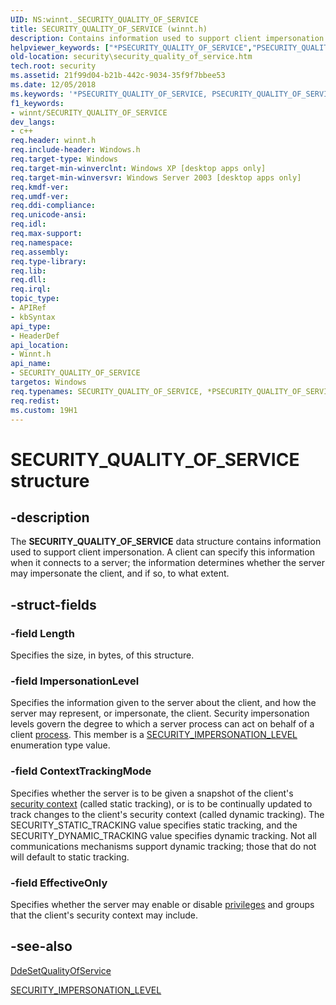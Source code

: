 ```yaml
---
UID: NS:winnt._SECURITY_QUALITY_OF_SERVICE
title: SECURITY_QUALITY_OF_SERVICE (winnt.h)
description: Contains information used to support client impersonation.
helpviewer_keywords: ["*PSECURITY_QUALITY_OF_SERVICE","PSECURITY_QUALITY_OF_SERVICE","PSECURITY_QUALITY_OF_SERVICE structure pointer [Security]","SECURITY_QUALITY_OF_SERVICE","SECURITY_QUALITY_OF_SERVICE structure [Security]","_SECURITY_QUALITY_OF_SERVICE","_win32_security_quality_of_service_str","security.security_quality_of_service","winnt/PSECURITY_QUALITY_OF_SERVICE","winnt/SECURITY_QUALITY_OF_SERVICE"]
old-location: security\security_quality_of_service.htm
tech.root: security
ms.assetid: 21f99d04-b21b-442c-9034-35f9f7bbee53
ms.date: 12/05/2018
ms.keywords: '*PSECURITY_QUALITY_OF_SERVICE, PSECURITY_QUALITY_OF_SERVICE, PSECURITY_QUALITY_OF_SERVICE structure pointer [Security], SECURITY_QUALITY_OF_SERVICE, SECURITY_QUALITY_OF_SERVICE structure [Security], _SECURITY_QUALITY_OF_SERVICE, _win32_security_quality_of_service_str, security.security_quality_of_service, winnt/PSECURITY_QUALITY_OF_SERVICE, winnt/SECURITY_QUALITY_OF_SERVICE'
f1_keywords:
- winnt/SECURITY_QUALITY_OF_SERVICE
dev_langs:
- c++
req.header: winnt.h
req.include-header: Windows.h
req.target-type: Windows
req.target-min-winverclnt: Windows XP [desktop apps only]
req.target-min-winversvr: Windows Server 2003 [desktop apps only]
req.kmdf-ver: 
req.umdf-ver: 
req.ddi-compliance: 
req.unicode-ansi: 
req.idl: 
req.max-support: 
req.namespace: 
req.assembly: 
req.type-library: 
req.lib: 
req.dll: 
req.irql: 
topic_type:
- APIRef
- kbSyntax
api_type:
- HeaderDef
api_location:
- Winnt.h
api_name:
- SECURITY_QUALITY_OF_SERVICE
targetos: Windows
req.typenames: SECURITY_QUALITY_OF_SERVICE, *PSECURITY_QUALITY_OF_SERVICE
req.redist: 
ms.custom: 19H1
---
```


# SECURITY_QUALITY_OF_SERVICE structure


## -description


The <b>SECURITY_QUALITY_OF_SERVICE</b> data structure contains information used to support client impersonation. A client can specify this information when it connects to a server; the information determines whether the server may impersonate the client, and if so, to what extent.


## -struct-fields




### -field Length

Specifies the size, in bytes, of this structure.


### -field ImpersonationLevel

Specifies the information given to the server about the client, and how the server may represent, or impersonate, the client. Security impersonation levels govern the degree to which a server process can act on behalf of a client <a href="https://docs.microsoft.com/windows/desktop/SecGloss/p-gly">process</a>. This member is a 
<a href="https://docs.microsoft.com/windows/desktop/api/winnt/ne-winnt-security_impersonation_level">SECURITY_IMPERSONATION_LEVEL</a> enumeration type value.


### -field ContextTrackingMode

Specifies whether the server is to be given a snapshot of the client's <a href="https://docs.microsoft.com/windows/desktop/SecGloss/s-gly">security context</a> (called static tracking), or is to be continually updated to track changes to the client's security context (called dynamic tracking). The SECURITY_STATIC_TRACKING value  specifies static tracking, and the SECURITY_DYNAMIC_TRACKING value specifies dynamic tracking. Not all communications mechanisms support dynamic tracking; those that do not will default to static tracking.


### -field EffectiveOnly

Specifies whether the server may enable or disable <a href="https://docs.microsoft.com/windows/desktop/SecGloss/p-gly">privileges</a> and groups that the client's security context may include.


## -see-also




<a href="https://docs.microsoft.com/windows/desktop/api/dde/nf-dde-ddesetqualityofservice">DdeSetQualityOfService</a>



<a href="https://docs.microsoft.com/windows/desktop/api/winnt/ne-winnt-security_impersonation_level">SECURITY_IMPERSONATION_LEVEL</a>
 

 

